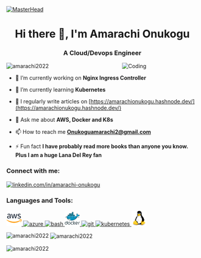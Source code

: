 [![MasterHead](https://repository-images.githubusercontent.com/588181932/e36ec678-7984-4cdd-8e4c-a3932772ff8e)](https://rishavchanda.io)

<h1 align="center">Hi there 👋, I'm Amarachi Onukogu</h1>
<h3 align="center">A Cloud/Devops Engineer</h3>
<img align="right" alt="Coding" width="200" src="https://i.gifer.com/origin/d6/d66620ccdb4aee4182879a2c07d393ef_w200.webp">


<p align="left"> <img src="https://komarev.com/ghpvc/?username=amarachi2022&label=Profile%20views&color=0e75b6&style=flat" alt="amarachi2022" /> </p>

- 🔭 I’m currently working on **Nginx Ingress Controller**

- 🌱 I’m currently learning **Kubernetes**

- 📝 I regularly write articles on [https://amarachionukogu.hashnode.dev/](https://amarachionukogu.hashnode.dev/)

- 💬 Ask me about **AWS, Docker and K8s**

- 📫 How to reach me **Onukoguamarachi2@gmail.com**

- ⚡ Fun fact **I have probably read more books than anyone you know. Plus I am a huge Lana Del Rey fan**

<h3 align="left">Connect with me:</h3>
<p align="left">
<a href="https://linkedin.com/in/linkedin.com/in/amarachi-onukogu" target="blank"><img align="center" src="https://raw.githubusercontent.com/rahuldkjain/github-profile-readme-generator/master/src/images/icons/Social/linked-in-alt.svg" alt="linkedin.com/in/amarachi-onukogu" height="30" width="40" /></a>
</p>

<h3 align="left">Languages and Tools:</h3>
<p align="left"> <a href="https://aws.amazon.com" target="_blank" rel="noreferrer"> <img src="https://raw.githubusercontent.com/devicons/devicon/master/icons/amazonwebservices/amazonwebservices-original-wordmark.svg" alt="aws" width="40" height="40"/> </a> <a href="https://azure.microsoft.com/en-in/" target="_blank" rel="noreferrer"> <img src="https://www.vectorlogo.zone/logos/microsoft_azure/microsoft_azure-icon.svg" alt="azure" width="40" height="40"/> </a> <a href="https://www.gnu.org/software/bash/" target="_blank" rel="noreferrer"> <img src="https://www.vectorlogo.zone/logos/gnu_bash/gnu_bash-icon.svg" alt="bash" width="40" height="40"/> </a> <a href="https://www.docker.com/" target="_blank" rel="noreferrer"> <img src="https://raw.githubusercontent.com/devicons/devicon/master/icons/docker/docker-original-wordmark.svg" alt="docker" width="40" height="40"/> </a> <a href="https://git-scm.com/" target="_blank" rel="noreferrer"> <img src="https://www.vectorlogo.zone/logos/git-scm/git-scm-icon.svg" alt="git" width="40" height="40"/> </a> <a href="https://kubernetes.io" target="_blank" rel="noreferrer"> <img src="https://www.vectorlogo.zone/logos/kubernetes/kubernetes-icon.svg" alt="kubernetes" width="40" height="40"/> </a> <a href="https://www.linux.org/" target="_blank" rel="noreferrer"> <img src="https://raw.githubusercontent.com/devicons/devicon/master/icons/linux/linux-original.svg" alt="linux" width="40" height="40"/> </a> </p>

<p><img align="left" src="https://github-readme-stats.vercel.app/api/top-langs?username=amarachi2022&show_icons=true&locale=en&layout=compact" alt="amarachi2022" /></p>

<p>&nbsp;<img align="center" src="https://github-readme-stats.vercel.app/api?username=amarachi2022&show_icons=true&locale=en" alt="amarachi2022" /></p>

<p><img align="center" src="https://github-readme-streak-stats.herokuapp.com/?user=amarachi2022&" alt="amarachi2022" /></p>
